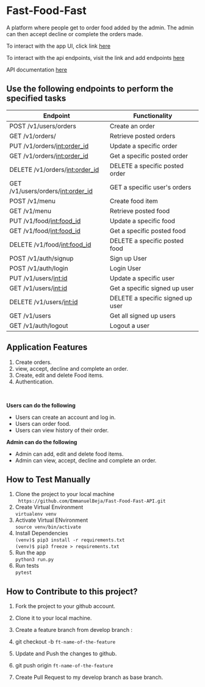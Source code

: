 # Fast-Food-Fast

  A platform where people get to order food added by the admin. The admin can then accept decline or complete the orders made.

  To interact with the app UI, click link
  [here](https://emmanuelbeja.github.io/Fast-Food-Fast/)<br>

  To interact with the api endpoints, visit the link and add endpoints [here](https://emmanuelbeja-fast-food-fast.herokuapp.com/)<br>

  API documentation [here](https://documenter.getpostman.com/view/5399899/RWaPv6zH)

  ## Use the following endpoints to perform the specified tasks

  | 	Endpoint                         | Functionality                                  |                  
  | ---------------------------------- | -----------------------------------------------|
  | POST /v1/users/orders              | Create an order                                |
  | GET /v1/orders/                    | Retrieve posted orders                         |
  | PUT /v1/orders/<int:order_id>      | Update a specific order                        |                         
  | GET /v1/orders/<int:order_id>      | Get a specific posted order                    |
  | DELETE /v1/orders/<int:order_id>   | DELETE a specific posted order                 |
  | GET /v1/users/orders/<int:order_id>| GET a specific user's orders                   |
  | POST /v1/menu                      | Create food item                               |
  | GET /v1/menu                       | Retrieve posted food                           |
  | PUT /v1/food/<int:food_id>         | Update a specific food                         |                         
  | GET /v1/food/<int:food_id>         | Get a specific posted food                     |
  | DELETE /v1/food/<int:food_id>      | DELETE a specific posted food                  |
  | POST /v1/auth/signup               | Sign up User                                   |
  | POST /v1/auth/login                | Login User                                     |
  | PUT /v1/users/<int:id>             | Update a specific user                         |                         
  | GET /v1/users/<int:id>             | Get a specific signed up user                  |
  | DELETE /v1/users/<int:id>          | DELETE a specific signed up user               |
  | GET /v1/users                      | Get all signed up users                        |
  | GET /v1/auth/logout                | Logout a user                                  |

  ## Application Features

  1. Create orders.
  2. view, accept, decline and complete an order.
  3. Create, edit and delete Food items.
  4. Authentication.
  <br>

  **Users can do the following**

  * Users can create an account and log in.
  * Users can order food.
  * Users can view history of their order.

  **Admin can do the following**
  * Admin can add, edit and delete food items.
  * Admin can view, accept, decline and complete an order.

  ## How to Test Manually
  1. Clone the project to your local machine <br>
  		` https://github.com/EmmanuelBeja/Fast-Food-Fast-API.git`
  2. Create Virtual Environment <br>
  		`virtualenv venv`
  3. Activate Virtual ENvironment<br>
  		`source venv/bin/activate`
  4. Install Dependencies<br>
  		`(venv)$ pip3 install -r requirements.txt` <br>
  		`(venv)$ pip3 freeze > requirements.txt` <br>
  5. Run the app <br>
  		`python3 run.py`<br>
  6. Run tests <br>
  		`pytest`
  		<br>
  ## How to Contribute to this project?

  1. Fork the project to your github account.

  2. Clone it to your local machine.

  3. Create a feature branch from develop branch :

  4. git checkout -b `ft-name-of-the-feature`

  5. Update and Push the changes to github.

  6. git push origin `ft-name-of-the-feature`

  7. Create Pull Request to my develop branch as base branch.
